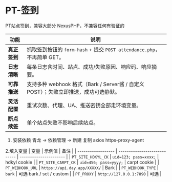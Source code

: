 # PT-签到
PT站点签到，兼容大部分 NexusPHP，不兼容任何有验证的

| 功能       | 说明                                                        |
| -------- | --------------------------------------------------------- |
| **真正签到** | 抓取签到按钮的 `form-hash` + 提交 `POST attendance.php`，不再简单 GET。  |
| **日志清晰** | 每条日志含时间、站点、成功/失败原因、响应码、响应摘要。                              |
| **可靠推送** | 支持多种 webhook 格式（Bark / Server酱 / 自定义 POST）；失败立即推送，成功可选静默。 |
| **灵活配置** | 重试次数、代理、UA、推送密钥全部走环境变量。                                   |
| **断点续签** | 单个站点失败不影响后续站点。                                            |

1. 安装依赖
青龙 → 依赖管理 → 新建
复制
axios
https-proxy-agent

2.填入变量
| 变量                 | 示例值                          | 备注                     |
| ------------------ | ---------------------------- | ---------------------- |
| `PT_SITE_HDKYL_CK` | `uid=123; pass=xxxx;`        | hdkyl cookie           |
| `PT_SITE_CARPT_CK` | `uid=456; pass=yyyy;`        | carpt cookie           |
| `PT_WEBHOOK_URL`   | `https://api.day.app/XXXXX/` | Bark                   |
| `PT_WEBHOOK_TYPE`  | `bark`                       | 可选 bark / sct / custom |
| `PT_PROXY`         | `http://127.0.0.1:7890`      | 可选                     |

